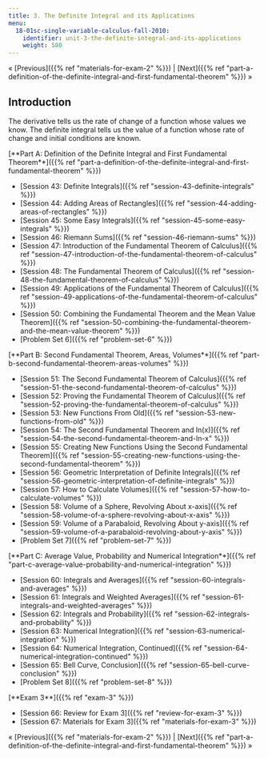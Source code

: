 ```yaml
---
title: 3. The Definite Integral and its Applications
menu:
  18-01sc-single-variable-calculus-fall-2010:
    identifier: unit-3-the-definite-integral-and-its-applications
    weight: 580
---
```

« [Previous]({{% ref "materials-for-exam-2" %}}) | [Next]({{% ref "part-a-definition-of-the-definite-integral-and-first-fundamental-theorem" %}}) »

Introduction
------------

The derivative tells us the rate of change of a function whose values we know. The definite integral tells us the value of a function whose rate of change and initial conditions are known.

[\*\*Part A: Definition of the Definite Integral and First Fundamental Theorem\*\*]({{% ref "part-a-definition-of-the-definite-integral-and-first-fundamental-theorem" %}})

*   [Session 43: Definite Integrals]({{% ref "session-43-definite-integrals" %}})
*   [Session 44: Adding Areas of Rectangles]({{% ref "session-44-adding-areas-of-rectangles" %}})
*   [Session 45: Some Easy Integrals]({{% ref "session-45-some-easy-integrals" %}})
*   [Session 46: Riemann Sums]({{% ref "session-46-riemann-sums" %}})
*   [Session 47: Introduction of the Fundamental Theorem of Calculus]({{% ref "session-47-introduction-of-the-fundamental-theorem-of-calculus" %}})
*   [Session 48: The Fundamental Theorem of Calculus]({{% ref "session-48-the-fundamental-theorem-of-calculus" %}})
*   [Session 49: Applications of the Fundamental Theorem of Calculus]({{% ref "session-49-applications-of-the-fundamental-theorem-of-calculus" %}})
*   [Session 50: Combining the Fundamental Theorem and the Mean Value Theorem]({{% ref "session-50-combining-the-fundamental-theorem-and-the-mean-value-theorem" %}})
*   [Problem Set 6]({{% ref "problem-set-6" %}})

[\*\*Part B: Second Fundamental Theorem, Areas, Volumes\*\*]({{% ref "part-b-second-fundamental-theorem-areas-volumes" %}})

*   [Session 51: The Second Fundamental Theorem of Calculus]({{% ref "session-51-the-second-fundamental-theorem-of-calculus" %}})
*   [Session 52: Proving the Fundamental Theorem of Calculus]({{% ref "session-52-proving-the-fundamental-theorem-of-calculus" %}})
*   [Session 53: New Functions From Old]({{% ref "session-53-new-functions-from-old" %}})
*   [Session 54: The Second Fundamental Theorem and ln(x)]({{% ref "session-54-the-second-fundamental-theorem-and-ln-x" %}})
*   [Session 55: Creating New Functions Using the Second Fundamental Theorem]({{% ref "session-55-creating-new-functions-using-the-second-fundamental-theorem" %}})
*   [Session 56: Geometric Interpretation of Definite Integrals]({{% ref "session-56-geometric-interpretation-of-definite-integrals" %}})
*   [Session 57: How to Calculate Volumes]({{% ref "session-57-how-to-calculate-volumes" %}})
*   [Session 58: Volume of a Sphere, Revolving About x-axis]({{% ref "session-58-volume-of-a-sphere-revolving-about-x-axis" %}})
*   [Session 59: Volume of a Parabaloid, Revolving About y-axis]({{% ref "session-59-volume-of-a-parabaloid-revolving-about-y-axis" %}})
*   [Problem Set 7]({{% ref "problem-set-7" %}})

[\*\*Part C: Average Value, Probability and Numerical Integration\*\*]({{% ref "part-c-average-value-probability-and-numerical-integration" %}})

*   [Session 60: Integrals and Averages]({{% ref "session-60-integrals-and-averages" %}})
*   [Session 61: Integrals and Weighted Averages]({{% ref "session-61-integrals-and-weighted-averages" %}})
*   [Session 62: Integrals and Probability]({{% ref "session-62-integrals-and-probability" %}})
*   [Session 63: Numerical Integration]({{% ref "session-63-numerical-integration" %}})
*   [Session 64: Numerical Integration, Continued]({{% ref "session-64-numerical-integration-continued" %}})
*   [Session 65: Bell Curve, Conclusion]({{% ref "session-65-bell-curve-conclusion" %}})
*   [Problem Set 8]({{% ref "problem-set-8" %}})

[\*\*Exam 3\*\*]({{% ref "exam-3" %}})

*   [Session 66: Review for Exam 3]({{% ref "review-for-exam-3" %}})
*   [Session 67: Materials for Exam 3]({{% ref "materials-for-exam-3" %}})

« [Previous]({{% ref "materials-for-exam-2" %}}) | [Next]({{% ref "part-a-definition-of-the-definite-integral-and-first-fundamental-theorem" %}}) »